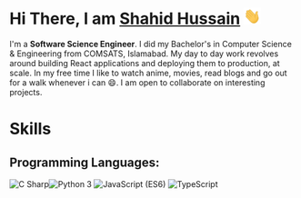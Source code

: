 <h1>Hi There, I am <a  href="https://github.com/shahid-sgt">Shahid Hussain</a> <img  src="https://raw.githubusercontent.com/ABSphreak/ABSphreak/master/gifs/Hi.gif" width="30px"></h1>

I'm a **Software Science Engineer**. I did my Bachelor's in Computer Science & Engineering from COMSATS, Islamabad. 
My day to day work revolves around building React applications and deploying them to production, at scale. In my free time I like to watch anime, movies, read blogs and go out for a walk whenever i can 😄. I am open to collaborate on interesting projects.

# Skills
## Programming Languages:

<img src="https://img.shields.io/badge/CSharp-lightgrey" alt="C Sharp" /><img src="https://img.shields.io/badge/Python 3-informational" alt="Python 3" /> <img src="https://img.shields.io/badge/JavaScript (ES6)-brightgreen" alt="JavaScript (ES6)" /> <img src="https://img.shields.io/badge/TypeScript-red" alt="TypeScript" />

<!-- * C#
* Python 3
* JavaScript (ES6)
* TypeScript (coming soon)-->

<!--
**shahid-sgt/shahid-sgt** is a ✨ _special_ ✨ repository because its `README.md` (this file) appears on your GitHub profile.

Here are some ideas to get you started:

- 🔭 I’m currently working on ...
- 🌱 I’m currently learning ...
- 👯 I’m looking to collaborate on ...
- 🤔 I’m looking for help with ...
- 💬 Ask me about ...
- 📫 How to reach me: ...
- 😄 Pronouns: ...
- ⚡ Fun fact: ...
-->
